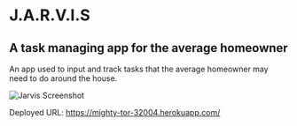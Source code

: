 # J.A.R.V.I.S

## A task managing app for the average homeowner

An app used to input and track tasks that the average homeowner may need to do around the house.

![Jarvis Screenshot](https://user-images.githubusercontent.com/95893374/167265521-dfcb2621-fca0-4555-ac92-5a36393935b4.png)

Deployed URL: https://mighty-tor-32004.herokuapp.com/
